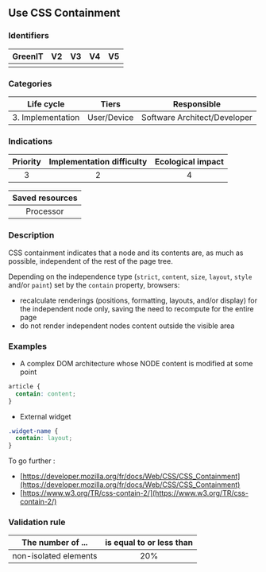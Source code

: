 ## Use CSS Containment

### Identifiers

| GreenIT | V2  | V3  | V4  | V5  |
| :-----: | :-: | :-: | :-: | :-: |
|         |     |     |     |     |

### Categories

|    Life cycle     |    Tiers    |         Responsible          |
| :---------------: | :---------: | :--------------------------: |
| 3. Implementation | User/Device | Software Architect/Developer |

### Indications

| Priority | Implementation difficulty | Ecological impact |
| :------: | :-----------------------: | :---------------: |
|    3     |             2             |         4         |

| Saved resources |
| :-------------: |
|    Processor    |

### Description

CSS containment indicates that a node and its contents are, as much as possible, independent of the rest of the page tree.

Depending on the independence type (`strict`, `content`, `size`, `layout`, `style` and/or `paint`) set by the `contain` property, browsers:

- recalculate renderings (positions, formatting, layouts, and/or display) for the independent node only, saving the need to recompute for the entire page
- do not render independent nodes content outside the visible area

### Examples

- A complex DOM architecture whose NODE content is modified at some point

```css
article {
  contain: content;
}
```

- External widget

```css
.widget-name {
  contain: layout;
}
```

To go further :

- [https://developer.mozilla.org/fr/docs/Web/CSS/CSS_Containment](https://developer.mozilla.org/fr/docs/Web/CSS/CSS_Containment)
- [https://www.w3.org/TR/css-contain-2/](https://www.w3.org/TR/css-contain-2/)

### Validation rule

| The number of ...     | is equal to or less than |
| --------------------- | :----------------------: |
| non-isolated elements |           20%            |
